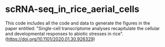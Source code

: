 # scRNA-seq_in_rice_aerial_cells
This code includes all the code and data to generate the figures in the paper entitled: "Single-cell transcriptome analyses recapitulate the cellular and developmental responses to abiotic stresses in rice".(https://doi.org/10.1101/2020.01.30.926329)
